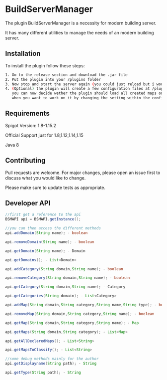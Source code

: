 # BuildServerManager

The plugin BuildServerManager is a necessity for modern building server.

It has many different utilities to manage the needs of an modern building server.

## Installation

To install the plugin follow these steps:

```bash
1. Go to the release section and download the .jar file
2. Put the plugin into your /plugins folder 
3. Now stop and start the server again (you could just reload but i wouldnt suggest that anyway)
4. (Optional) the plugin will create a few configuration files at /plugins/BuildServerManager
   you can now decide wether the plugin should load all created maps on server startup or just
   when you want to work on it by changing the setting within the config.yml file
```

## Requirements

Spigot Version: 1.8-1.15.2

Official Support just for 1.8,1.12,1.14,1.15

Java 8



## Contributing
Pull requests are welcome. For major changes, please open an issue first to discuss what you would like to change.

Please make sure to update tests as appropriate.

## Developer API
```java
//first get a reference to the api
BSMAPI api = BSMAPI.getInstance();

//you can then access the different methods
api.addDomain(String name); - boolean

api.removeDomain(String name); - boolean

api.getDomain(String name); - Domain

api.getDomains(); - List<Domain>

api.addCategory(String domain,String name); - boolean

api.removeCategory(String domain,String name); - boolean

api.getCategory(String domain,String name); - Category

api.getCategories(String domain); - List<Category>

api.addMap(String domain,String category,String name,String type); - boolean

api.removeMap(String domain,String category,String name); - boolean

api.getMap(String domain,String category,String name); - Map

api.getMaps(String domain,String category); - List<Map>

api.getAllDeclaredMaps(); - List<String>

api.getMapsToClassify(); - List<String>

//some debug methods mainly for the author
api.getDisplayname(String path); - String

api.getType(String path); - String
```